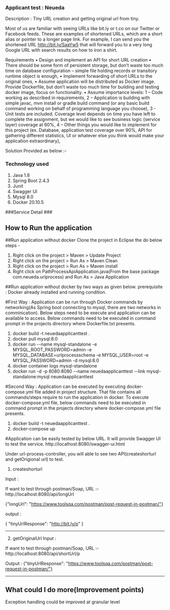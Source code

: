 ### Applicant test : Neueda ###

Description : Tiny URL creation and getting original url from tiny.

Most of us are familiar with seeing URLs like bit.ly or t.co on our Twitter or Facebook
feeds. These are examples of shortened URLs, which are a short alias or pointer to a
longer page link. For example, I can send you the shortened
URL http://bit.ly/SaaYw5 that will forward you to a very long Google URL with search
results on how to iron a shirt. 

Requirements
•	Design and implement an API for short URL creation
•	There should be some form of persistent storage, but don’t waste too much time on database configuration – simple file holding records or transitory runtime object is enough,
•	Implement forwarding of short URLs to the original ones,
•	Assume application will be distributed as Docker image. Provide Dockerfile, but don’t waste too much time for building and testing docker image, focus on functionality. 
•	Assume importance levels:
1 – Code working as described in requirements,
2 – Application is building with simple javac, mvn install or gradle build command (or any basic build command working on behalf of programming language you choose),
3 -  Unit tests are included. Coverage level depends on time you have left to complete the assignment, but we would like to see business logic (service layer) coverage at 60%,
4 – Other things you would like to implement for this project (ex. Database, application test coverage over 90%, API for gathering different statistics,  UI or whatever else you think would make your application extraordinary),

Solution Provided as below :-

### Technology used ###
1. Java 1.8
2. Spring Boot 2.4.3
3. Junit	
4. Swagger UI
5. Mysql 8.0
6. Docker 20.10.5

###Service Detail ###

## How to Run the application ##

##Run application without docker
Clone the project in Eclipse the do below steps -
1. Right click on the project > Maven > Update Project
2. Right click on the project > Run As > Maven Clean
3. Right click on the project > Run As > Maven install
4. Right click on PathProcessApiApplication.java(From the base package com.neueda.urlprocess) and Run As > Java Application

##Run application without docker by two ways as given below.
prerequisite : Docker already installed and running condition.

#First Way : Application can be run through Docker commands by networking(As Spring boot connecting to mysql, there are two networks in comminication). Below steps need to be execute and application can be available to access. Below commands need to be executed in command prompt in the projects directory where Dockerfile.txt presents. 
 
 1. docker build -t neuedaapplicanttest .
 2. docker pull mysql:8.0
 3. docker run --name mysql-standalone -e MYSQL_ROOT_PASSWORD=admin -e  MYSQL_DATABASE=urlprocessschema -e MYSQL_USER=root -e 	MYSQL_PASSWORD=admin -d mysql:8.0
 4. docker container logs mysql-standalone
 5. docker run -d -p 8080:8080 --name neuedaapplicanttest --link mysql-standalone:mysql neuedaapplicanttest 

#Second Way : Application can be executed by executing docker-compose.yml file added in project structure. That file contains all commands/steps require to run the application in docker. To execute docker-compose.yml file, below commands need to be executed in command prompt in the projects directory where docker-compose.yml file presents.

1. docker build -t neuedaapplicanttest .
2. docker-compose up


#Application can be easily tested by below URL. It will provide Swagger UI to test the service.
http://localhost:8080/swagger-ui.html

Under url-process-controller, you will able to see two API(createshorturl and getOrigional url) to test. 

1. createshorturl

Input :

If want to test through postman/Soap, URL :- http://localhost:8080/api/longUrl

{"longUrl": "https://www.toolsqa.com/postman/post-request-in-postman/"}

output :

{
  "tinyUrlResponse": "http://bit.ly/p"
}

----------------------
2. getOriginalUrl
Input : 

If want to test through postman/Soap, 
URL :- 
http://localhost:8080/api/shortUrl/p

Output :
{"tinyUrlResponse": "https://www.toolsqa.com/postman/post-request-in-postman/"}

--------------------- 
## What could I do more(Improvement points)
Exception handling could be improved at granular level